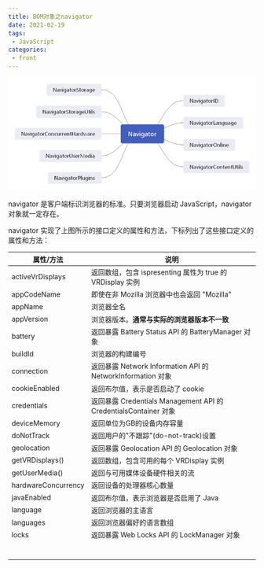```yaml
---
title: BOM对象之navigator
date: 2021-02-19
tags:
 - JavaScript
categories:
 - front
---
```


![](../../imgs/bom_Navigator.png)

navigator 是客户端标识浏览器的标准。只要浏览器启动 JavaScript，navigator 对象就一定存在。

navigator 实现了上图所示的接口定义的属性和方法，下标列出了这些接口定义的属性和方法：

| 属性/方法           | 说明                                                         |
| ------------------- | ------------------------------------------------------------ |
| activeVrDisplays    | 返回数组，包含 ispresenting 属性为 true 的 VRDisplay 实例    |
| appCodeName         | 即使在非 Mozilla 浏览器中也会返回 "Mozilla"                  |
| appName             | 浏览器全名                                                   |
| appVersion          | 浏览器版本。**通常与实际的浏览器版本不一致**                 |
| battery             | 返回暴露 Battery Status API 的 BatteryManager 对象           |
| buildId             | 浏览器的构建编号                                             |
| connection          | 返回暴露 Network Information API 的 NetworkInformation 对象  |
| cookieEnabled       | 返回布尔值，表示是否启动了 cookie                            |
| credentials         | 返回暴露 Credentials Management API 的 CredentialsContainer 对象 |
| deviceMemory        | 返回单位为GB的设备内存容量                                   |
| doNotTrack          | 返回用户的"不跟踪"(do-not-track)设置                         |
| geolocation         | 返回暴露 Geolocation API 的 Geolocation 对象                 |
| getVRDisplays()     | 返回数组，包含可用的每个 VRDisplay 实例                      |
| getUserMedia()      | 返回与可用媒体设备硬件相关的流                               |
| hardwareConcurrency | 返回设备的处理器核心数量                                     |
| javaEnabled         | 返回布尔值，表示浏览器是否启用了 Java                        |
| language            | 返回浏览器的主语言                                           |
| languages           | 返回浏览器偏好的语言数组                                     |
| locks               | 返回暴露 Web Locks API 的 LockManager 对象                   |
|                     |                                                              |
|                     |                                                              |
|                     |                                                              |
|                     |                                                              |
|                     |                                                              |
|                     |                                                              |
|                     |                                                              |

